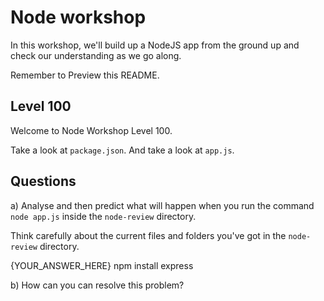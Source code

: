 

# Node workshop

In this workshop, we'll build up a NodeJS app from the ground up and check our understanding as we go along.


Remember to Preview this README.

## Level 100

Welcome to Node Workshop Level 100.


Take a look at  `package.json`.
And take a look at `app.js`.

## Questions

a) Analyse and then predict what will happen when you run the command `node app.js` inside the `node-review` directory.

Think carefully about the current files and folders you've got in the `node-review` directory. 


{YOUR_ANSWER_HERE}
npm install express

b) How can you can resolve this problem?
